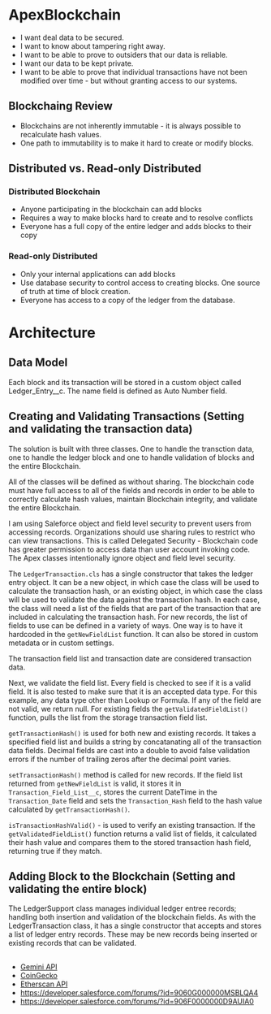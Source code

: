# ApexBlockchain
* I want deal data to be secured.
* I want to know about tampering right away.
* I want to be able to prove to outsiders that our data is reliable.
* I want our data to be kept private.
* I want to be able to prove that individual transactions have not been modified over time - but without granting access to our systems.
## Blockchaing Review
* Blockchains are not inherently immutable - it is always possible to recalculate hash values.
* One path to immutability is to make it hard to create or modify blocks.
## Distributed vs. Read-only Distributed
### Distributed Blockchain
* Anyone participating in the blockchain can add blocks
* Requires a way to make blocks hard to create and to resolve conflicts
* Everyone has a full copy of the entire ledger and adds blocks to their copy
### Read-only Distributed
* Only your internal applications can add blocks
* Use database security to control access to creating blocks.  One source of truth at time of block creation.
* Everyone has access to a copy of the ledger from the database.

# Architecture
## Data Model
Each block and its transaction will be stored in a custom object called Ledger_Entry__c.  The name field is defined as Auto Number field. 

## Creating and Validating Transactions (Setting and validating the transaction data)
The solution is built with three classes.  One to handle the transction data, one to handle the ledger block and one to handle validation of blocks and the entire Blockchain.  

All of the classes will be defined as without sharing. The blockchain code must have full access to all of the fields and records in order to be able to correctly calculate hash values, maintain Blockchain integrity, and validate the entire Blockchain.  

I am using Saleforce object and field level security to prevent users from accessing records.  Organizations should use sharing rules to restrict who can view transactions.  This is called Delegated Security - Blockchain code has greater permission to access data than user account invoking code.  The Apex classes intentionally ignore object and field level security.

The `LedgerTransaction.cls` has a single constructor that takes the ledger entry object.  It can be a new object, in which case the class will be used to calculate the transaction hash, or an existing object, in which case the class will be used to validate the data against the transaction hash.  In each case, the class will need a list of the fields that are part of the transaction that are included in calculating the transaction hash.  For new records, the list of fields to use can be defined in a variety of ways.  One way is to have it hardcoded in the `getNewFieldList` function.  It can also be stored in custom metadata or in custom settings.

The transaction field list and transaction date are considered transaction data.  

Next, we validate the field list.  Every field is checked to see if it is a valid field.  It is also tested to make sure that it is an accepted data type.  For this example, any data type other than Lookup or Formula.  If any of the field are not valid, we return null.  For existing fields the `getValidatedFieldList()` function, pulls the list from the storage transaction field list.  

`getTransactionHash()` is used for both new and existing records.  It takes a specified field list and builds a string by concatanating all of the transaction data fields.  Decimal fields are cast into a double to avoid false validation errors if the number of trailing zeros  after the decimal point varies.  

`setTransactionHash()` method is called for new records. If the field list returned from `getNewFieldList` is valid, it stores it in `Transaction_Field_List__c`, stores the current DateTime in the `Transaction_Date` field and sets the `Transaction_Hash` field to the hash value calculated by `getTransactionHash()`.

`isTransactionHashValid()` - is used to verify an existing transaction.  If the `getValidatedFieldList()` function returns a valid list of fields, it calculated their hash value and compares them to the stored transaction hash field, returning true if they match.  

## Adding Block to the Blockchain (Setting and validating the entire block)
The LedgerSupport class manages individual ledger entree records; handling both insertion and validation of the blockchain fields.  As with the LedgerTransaction class, it has a single constructor that accepts and stores a list of ledger entry records.  These may be new records being inserted or existing records that can be validated.  

##
* [Gemini API](https://docs.gemini.com/rest-api/#introduction)
* [CoinGecko](https://www.coingecko.com/en)
* [Etherscan API](https://etherscan.io/apis)
* https://developer.salesforce.com/forums/?id=9060G000000MSBLQA4
* https://developer.salesforce.com/forums/?id=906F0000000D9AUIA0

